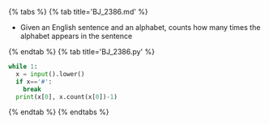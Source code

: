 {% tabs %}
{% tab title='BJ_2386.md' %}

* Given an English sentence and an alphabet, counts how many times the alphabet appears in the sentence

{% endtab %}
{% tab title='BJ_2386.py' %}

```py
while 1:
  x = input().lower()
  if x=='#':
    break
  print(x[0], x.count(x[0])-1)
```

{% endtab %}
{% endtabs %}
